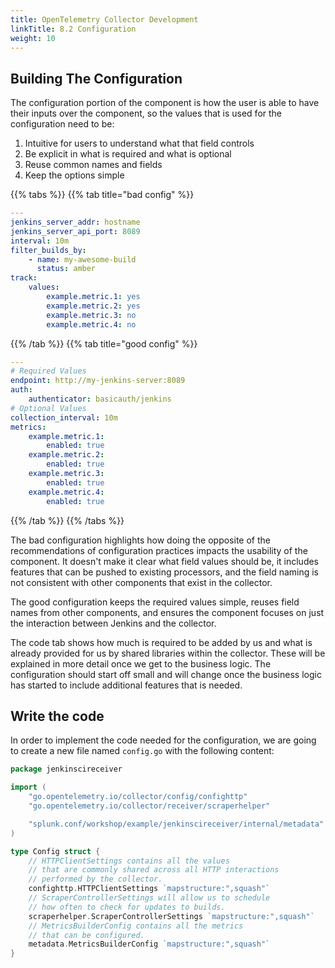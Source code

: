 ```yaml
---
title: OpenTelemetry Collector Development
linkTitle: 8.2 Configuration
weight: 10 
---
```


## Building The Configuration

The configuration portion of the component is how the user is able to have their inputs over the component,
so the values that is used for the configuration need to be:

1. Intuitive for users to understand what that field controls
1. Be explicit in what is required and what is optional
1. Reuse common names and fields
1. Keep the options simple

{{% tabs %}}
{{% tab title="bad config" %}}

```yaml
---
jenkins_server_addr: hostname
jenkins_server_api_port: 8089
interval: 10m
filter_builds_by:
    - name: my-awesome-build
      status: amber
track:
    values:
        example.metric.1: yes
        example.metric.2: yes
        example.metric.3: no
        example.metric.4: no
```

{{% /tab %}}
{{% tab title="good config" %}}

``` yaml
---
# Required Values
endpoint: http://my-jenkins-server:8089
auth:
    authenticator: basicauth/jenkins
# Optional Values
collection_interval: 10m
metrics:
    example.metric.1:
        enabled: true
    example.metric.2:
        enabled: true
    example.metric.3:
        enabled: true
    example.metric.4:
        enabled: true
```

{{% /tab %}}
{{% /tabs %}}

The bad configuration highlights how doing the opposite of the recommendations of configuration practices impacts the usability
of the component. It doesn't make it clear what field values should be, it includes features that can be pushed to existing processors,
and the field naming is not consistent with other components that exist in the collector.

The good configuration keeps the required values simple, reuses field names from other components, and ensures the component focuses on
just the interaction between Jenkins and the collector.

The code tab shows how much is required to be added by us and what is already provided for us by shared libraries within the collector.
These will be explained in more detail once we get to the business logic. The configuration should start off small and will change
once the business logic has started to include additional features that is needed.

## Write the code

In order to implement the code needed for the configuration, we are going to create a new file named `config.go` with the following content:

``` go
package jenkinscireceiver

import (
    "go.opentelemetry.io/collector/config/confighttp"
    "go.opentelemetry.io/collector/receiver/scraperhelper"

    "splunk.conf/workshop/example/jenkinscireceiver/internal/metadata"
)

type Config struct {
    // HTTPClientSettings contains all the values
    // that are commonly shared across all HTTP interactions
    // performed by the collector.
    confighttp.HTTPClientSettings `mapstructure:",squash"`
    // ScraperControllerSettings will allow us to schedule 
    // how often to check for updates to builds.
    scraperhelper.ScraperControllerSettings `mapstructure:",squash"`
    // MetricsBuilderConfig contains all the metrics
    // that can be configured.
    metadata.MetricsBuilderConfig `mapstructure:",squash"`
}
```
